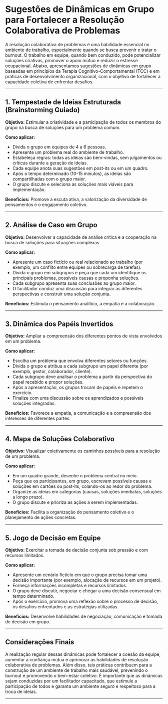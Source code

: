 
# Sugestões de Dinâmicas em Grupo para Fortalecer a Resolução Colaborativa de Problemas

A resolução colaborativa de problemas é uma habilidade essencial no ambiente de trabalho, especialmente quando se busca prevenir e tratar o burnout. O trabalho em equipe, quando bem conduzido, pode potencializar soluções criativas, promover o apoio mútuo e reduzir o estresse ocupacional. Abaixo, apresentamos sugestões de dinâmicas em grupo baseadas em princípios da Terapia Cognitivo-Comportamental (TCC) e em práticas de desenvolvimento organizacional, com o objetivo de fortalecer a capacidade coletiva de enfrentar desafios.

---

## 1. **Tempestade de Ideias Estruturada (Brainstorming Guiado)**

**Objetivo:** Estimular a criatividade e a participação de todos os membros do grupo na busca de soluções para um problema comum.

**Como aplicar:**
- Divida o grupo em equipes de 4 a 6 pessoas.
- Apresente um problema real do ambiente de trabalho.
- Estabeleça regras: todas as ideias são bem-vindas, sem julgamentos ou críticas durante a geração de ideias.
- Cada equipe anota suas sugestões em post-its ou em um quadro.
- Após o tempo determinado (10-15 minutos), as ideias são compartilhadas com o grupo maior.
- O grupo discute e seleciona as soluções mais viáveis para implementação.

**Benefícios:** Promove a escuta ativa, a valorização da diversidade de pensamentos e o engajamento coletivo.

---

## 2. **Análise de Caso em Grupo**

**Objetivo:** Desenvolver a capacidade de análise crítica e a cooperação na busca de soluções para situações complexas.

**Como aplicar:**
- Apresente um caso fictício ou real relacionado ao trabalho (por exemplo, um conflito entre equipes ou sobrecarga de tarefas).
- Divida o grupo em subgrupos e peça que cada um identifique os principais problemas, possíveis causas e proponha soluções.
- Cada subgrupo apresenta suas conclusões ao grupo maior.
- O facilitador conduz uma discussão para integrar as diferentes perspectivas e construir uma solução conjunta.

**Benefícios:** Estimula o pensamento analítico, a empatia e a colaboração.

---

## 3. **Dinâmica dos Papéis Invertidos**

**Objetivo:** Ampliar a compreensão dos diferentes pontos de vista envolvidos em um problema.

**Como aplicar:**
- Escolha um problema que envolva diferentes setores ou funções.
- Divida o grupo e atribua a cada subgrupo um papel diferente (por exemplo, gestor, colaborador, cliente).
- Cada subgrupo deve analisar o problema a partir da perspectiva do papel recebido e propor soluções.
- Após a apresentação, os grupos trocam de papéis e repetem o exercício.
- Finalize com uma discussão sobre os aprendizados e possíveis soluções integradas.

**Benefícios:** Favorece a empatia, a comunicação e a compreensão dos interesses de diferentes partes.

---

## 4. **Mapa de Soluções Colaborativo**

**Objetivo:** Visualizar coletivamente os caminhos possíveis para a resolução de um problema.

**Como aplicar:**
- Em um quadro grande, desenhe o problema central no meio.
- Peça que os participantes, em grupo, escrevam possíveis causas e soluções em cartões ou post-its, colando-os ao redor do problema.
- Organize as ideias em categorias (causas, soluções imediatas, soluções a longo prazo).
- O grupo discute e prioriza as ações a serem implementadas.

**Benefícios:** Facilita a organização do pensamento coletivo e o planejamento de ações concretas.

---

## 5. **Jogo de Decisão em Equipe**

**Objetivo:** Exercitar a tomada de decisão conjunta sob pressão e com recursos limitados.

**Como aplicar:**
- Apresente um cenário fictício em que o grupo precisa tomar uma decisão importante (por exemplo, alocação de recursos em um projeto).
- Forneça informações incompletas e recursos limitados.
- O grupo deve discutir, negociar e chegar a uma decisão consensual em tempo determinado.
- Após o exercício, promova uma reflexão sobre o processo de decisão, os desafios enfrentados e as estratégias utilizadas.

**Benefícios:** Desenvolve habilidades de negociação, comunicação e tomada de decisão em grupo.

---

## Considerações Finais

A realização regular dessas dinâmicas pode fortalecer a coesão da equipe, aumentar a confiança mútua e aprimorar as habilidades de resolução colaborativa de problemas. Além disso, tais práticas contribuem para a construção de um ambiente de trabalho mais saudável, prevenindo o burnout e promovendo o bem-estar coletivo. É importante que as dinâmicas sejam conduzidas por um facilitador capacitado, que estimule a participação de todos e garanta um ambiente seguro e respeitoso para a troca de ideias.

---
```